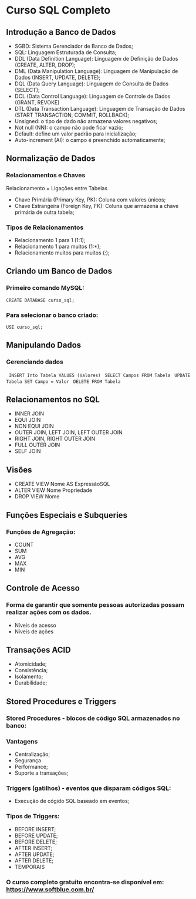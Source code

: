 # Curso SQL Completo 
 
## Introdução a Banco de Dados 
* SGBD: Sistema Gerenciador de Banco de Dados;
* SQL: Linguagem Estruturada de Consulta;
* DDL (Data Definition Language): Linguagem de Definição de Dados (CREATE, ALTER, DROP);
* DML (Data Manipulation Language): Linguagem de Manipulação de Dados (INSERT, UPDATE, DELETE);
* DQL (Data Query Language): Linguagem de Consulta de Dados (SELECT);
* DCL (Data Control Language): Linguagem de Controle de Dados (GRANT, REVOKE)
* DTL (Data Transaction Language): Linguagem de Transação de Dados (START TRANSACTION, COMMIT, ROLLBACK);
* Unsigned: o tipo de dado não armazena valores negativos;
* Not null (NN): o campo não pode ficar vazio;
* Default: define um valor padrão para inicialização;
* Auto-increment (AI): o campo é preenchido automaticamente;

## Normalização de Dados 
### Relacionamentos e Chaves 
Relacionamento = Ligações entre Tabelas 
* Chave Primária (Primary Key, PK): Coluna com valores únicos;
* Chave Estrangeira (Foreign Key, FK): Coluna que armazena a chave primária de outra tabela;

### Tipos de Relacionamentos 
* Relacionamento 1 para 1 (1:1);
* Relacionamento 1 para muitos (1:*);
* Relacionamento muitos para muitos (*:*); 

## Criando um Banco de Dados 
### Primeiro comando MySQL: 
`CREATE DATABASE curso_sql;`
### Para selecionar o banco criado: 
`USE curso_sql;`

## Manipulando Dados 
### Gerenciando dados
` INSERT Into Tabela VALUES (Valores)`
` SELECT Campos FROM Tabela`
` UPDATE Tabela SET Campo = Valor`
` DELETE FROM Tabela`

## Relacionamentos no SQL 
* INNER JOIN 
* EQUI JOIN 
* NON EQUI JOIN 
* OUTER JOIN, LEFT JOIN, LEFT OUTER JOIN 
* RIGHT JOIN, RIGHT OUTER JOIN 
* FULL OUTER JOIN 
* SELF JOIN 

## Visões 
* CREATE VIEW Nome AS ExpressãoSQL
* ALTER VIEW Nome Propriedade 
* DROP VIEW Nome 

## Funções Especiais e Subqueries 
### Funções de Agregação: 
* COUNT 
* SUM 
* AVG 
* MAX 
* MIN 

## Controle de Acesso 
### Forma de garantir que somente pessoas autorizadas possam realizar ações com os dados. 
* Níveis de acesso 
* Níveis de ações 

## Transações ACID 
* Atomicidade;
* Consistência;
* Isolamento;
* Durabilidade;

## Stored Procedures e Triggers 
### Stored Procedures - blocos de código SQL armazenados no banco: 
### Vantagens 
* Centralização;
* Segurança 
* Performance;
* Suporte a transações; 

### Triggers (gatilhos) - eventos que disparam códigos SQL: 
* Execução de cógido SQL baseado em eventos; 

### Tipos de Triggers:
* BEFORE INSERT;
* BEFORE UPDATE;
* BEFORE DELETE;
* AFTER INSERT;
* AFTER UPDATE;
* AFTER DELETE;
* TEMPORAIS

### O curso completo gratuito encontra-se disponível em: https://www.softblue.com.br/
